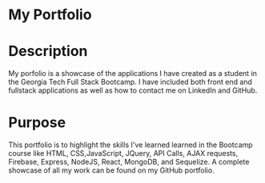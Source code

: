 # My Portfolio
### 


# Description
My porfolio is a showcase of the applications I have created as a student in the Georgia Tech Full Stack Bootcamp.  I have included both front end and fullstack applications as well as how to contact me on LinkedIn and GitHub.  
 

 # Purpose
 This portfolio is to highlight the skills I've learned learned in the Bootcamp course like HTML, CSS,JavaScript, JQuery, API Calls, AJAX requests, Firebase, Express, NodeJS, React, MongoDB, and Sequelize.  A complete showcase of all my work can be found on my GitHub portfolio.  

